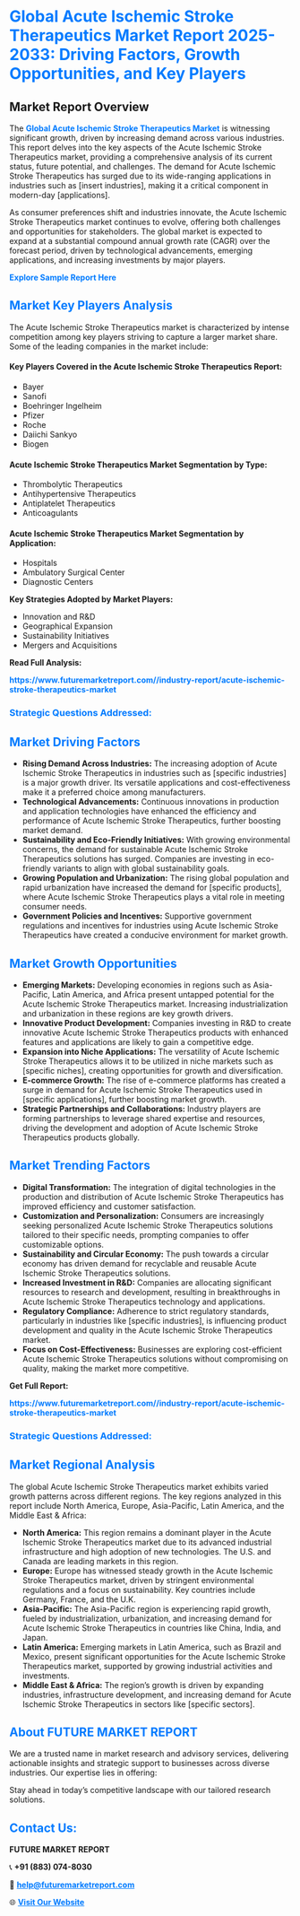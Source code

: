 <h1 style="color: #007BFF;">Global Acute Ischemic Stroke Therapeutics Market Report 2025-2033: Driving Factors, Growth Opportunities, and Key Players</h1>

<section id="overview">
<h2>Market Report Overview</h2>
<p>The <a href="https://www.futuremarketreport.com//industry-report/acute-ischemic-stroke-therapeutics-market" style="color: #007BFF; text-decoration: none;"><strong>Global Acute Ischemic Stroke Therapeutics Market</strong></a> is witnessing significant growth, driven by increasing demand across various industries. This report delves into the key aspects of the Acute Ischemic Stroke Therapeutics market, providing a comprehensive analysis of its current status, future potential, and challenges. The demand for Acute Ischemic Stroke Therapeutics has surged due to its wide-ranging applications in industries such as [insert industries], making it a critical component in modern-day [applications].</p>
<p>As consumer preferences shift and industries innovate, the Acute Ischemic Stroke Therapeutics market continues to evolve, offering both challenges and opportunities for stakeholders. The global market is expected to expand at a substantial compound annual growth rate (CAGR) over the forecast period, driven by technological advancements, emerging applications, and increasing investments by major players.</p>
</section>

<section id="overview">
<p><a href="https://www.futuremarketreport.com//request-sample/reportId=82872" style="color: #007BFF; text-decoration: none;"><strong>Explore Sample Report Here</strong></a></p>
</section>

<section id="key-players">
<h2 style="color: #007BFF;">Market Key Players Analysis</h2>
<p>The Acute Ischemic Stroke Therapeutics market is characterized by intense competition among key players striving to capture a larger market share. Some of the leading companies in the market include:</p>
<h4>Key Players Covered in the Acute Ischemic Stroke Therapeutics Report:</h4>
<ul><li>Bayer</li><li>Sanofi</li><li>Boehringer Ingelheim</li><li>Pfizer</li><li>Roche</li><li>Daiichi Sankyo</li><li>Biogen</li></ul>
<h4>Acute Ischemic Stroke Therapeutics Market Segmentation by Type:</h4>
<ul><li>Thrombolytic Therapeutics</li><li>Antihypertensive Therapeutics</li><li>Antiplatelet Therapeutics</li><li>Anticoagulants</li></ul>

<h4>Acute Ischemic Stroke Therapeutics Market Segmentation by Application:</h4>
<ul><li>Hospitals</li><li>Ambulatory Surgical Center</li><li>Diagnostic Centers</li></ul>
<p><strong>Key Strategies Adopted by Market Players:</strong></p>
<ul>
<li>Innovation and R&D</li>
<li>Geographical Expansion</li>
<li>Sustainability Initiatives</li>
<li>Mergers and Acquisitions</li>
</ul>
</section>

<section>
<p><strong>Read Full Analysis: </strong></p><a href="https://www.futuremarketreport.com//industry-report/acute-ischemic-stroke-therapeutics-market" style="color: #007BFF; text-decoration: none;"><strong>https://www.futuremarketreport.com//industry-report/acute-ischemic-stroke-therapeutics-market</strong></a>
<h3 style="color: #007BFF;">Strategic Questions Addressed:</h3>
</section>

<section id="driving-factors">
<h2 style="color: #007BFF;">Market Driving Factors</h2>
<ul>
<li><strong>Rising Demand Across Industries:</strong> The increasing adoption of Acute Ischemic Stroke Therapeutics in industries such as [specific industries] is a major growth driver. Its versatile applications and cost-effectiveness make it a preferred choice among manufacturers.</li>
<li><strong>Technological Advancements:</strong> Continuous innovations in production and application technologies have enhanced the efficiency and performance of Acute Ischemic Stroke Therapeutics, further boosting market demand.</li>
<li><strong>Sustainability and Eco-Friendly Initiatives:</strong> With growing environmental concerns, the demand for sustainable Acute Ischemic Stroke Therapeutics solutions has surged. Companies are investing in eco-friendly variants to align with global sustainability goals.</li>
<li><strong>Growing Population and Urbanization:</strong> The rising global population and rapid urbanization have increased the demand for [specific products], where Acute Ischemic Stroke Therapeutics plays a vital role in meeting consumer needs.</li>
<li><strong>Government Policies and Incentives:</strong> Supportive government regulations and incentives for industries using Acute Ischemic Stroke Therapeutics have created a conducive environment for market growth.</li>
</ul>
</section>

<section id="growth-opportunities">
<h2 style="color: #007BFF;">Market Growth Opportunities</h2>
<ul>
<li><strong>Emerging Markets:</strong> Developing economies in regions such as Asia-Pacific, Latin America, and Africa present untapped potential for the Acute Ischemic Stroke Therapeutics market. Increasing industrialization and urbanization in these regions are key growth drivers.</li>
<li><strong>Innovative Product Development:</strong> Companies investing in R&D to create innovative Acute Ischemic Stroke Therapeutics products with enhanced features and applications are likely to gain a competitive edge.</li>
<li><strong>Expansion into Niche Applications:</strong> The versatility of Acute Ischemic Stroke Therapeutics allows it to be utilized in niche markets such as [specific niches], creating opportunities for growth and diversification.</li>
<li><strong>E-commerce Growth:</strong> The rise of e-commerce platforms has created a surge in demand for Acute Ischemic Stroke Therapeutics used in [specific applications], further boosting market growth.</li>
<li><strong>Strategic Partnerships and Collaborations:</strong> Industry players are forming partnerships to leverage shared expertise and resources, driving the development and adoption of Acute Ischemic Stroke Therapeutics products globally.</li>
</ul>
</section>

<section id="trending-factors">
<h2 style="color: #007BFF;">Market Trending Factors</h2>
<ul>
<li><strong>Digital Transformation:</strong> The integration of digital technologies in the production and distribution of Acute Ischemic Stroke Therapeutics has improved efficiency and customer satisfaction.</li>
<li><strong>Customization and Personalization:</strong> Consumers are increasingly seeking personalized Acute Ischemic Stroke Therapeutics solutions tailored to their specific needs, prompting companies to offer customizable options.</li>
<li><strong>Sustainability and Circular Economy:</strong> The push towards a circular economy has driven demand for recyclable and reusable Acute Ischemic Stroke Therapeutics solutions.</li>
<li><strong>Increased Investment in R&D:</strong> Companies are allocating significant resources to research and development, resulting in breakthroughs in Acute Ischemic Stroke Therapeutics technology and applications.</li>
<li><strong>Regulatory Compliance:</strong> Adherence to strict regulatory standards, particularly in industries like [specific industries], is influencing product development and quality in the Acute Ischemic Stroke Therapeutics market.</li>
<li><strong>Focus on Cost-Effectiveness:</strong> Businesses are exploring cost-efficient Acute Ischemic Stroke Therapeutics solutions without compromising on quality, making the market more competitive.</li>
</ul>
</section>

<section>
<p><strong>Get Full Report: </strong></p><a href="https://www.futuremarketreport.com//industry-report/acute-ischemic-stroke-therapeutics-market" style="color: #007BFF; text-decoration: none;"><strong>https://www.futuremarketreport.com//industry-report/acute-ischemic-stroke-therapeutics-market</strong></a>
<h3 style="color: #007BFF;">Strategic Questions Addressed:</h3>
</section>


<section id="regional-analysis">
<h2 style="color: #007BFF;">Market Regional Analysis</h2>
<p>The global Acute Ischemic Stroke Therapeutics market exhibits varied growth patterns across different regions. The key regions analyzed in this report include North America, Europe, Asia-Pacific, Latin America, and the Middle East & Africa:</p>
<ul>
<li><strong>North America:</strong> This region remains a dominant player in the Acute Ischemic Stroke Therapeutics market due to its advanced industrial infrastructure and high adoption of new technologies. The U.S. and Canada are leading markets in this region.</li>
<li><strong>Europe:</strong> Europe has witnessed steady growth in the Acute Ischemic Stroke Therapeutics market, driven by stringent environmental regulations and a focus on sustainability. Key countries include Germany, France, and the U.K.</li>
<li><strong>Asia-Pacific:</strong> The Asia-Pacific region is experiencing rapid growth, fueled by industrialization, urbanization, and increasing demand for Acute Ischemic Stroke Therapeutics in countries like China, India, and Japan.</li>
<li><strong>Latin America:</strong> Emerging markets in Latin America, such as Brazil and Mexico, present significant opportunities for the Acute Ischemic Stroke Therapeutics market, supported by growing industrial activities and investments.</li>
<li><strong>Middle East & Africa:</strong> The region’s growth is driven by expanding industries, infrastructure development, and increasing demand for Acute Ischemic Stroke Therapeutics in sectors like [specific sectors].</li>
</ul>
</section>

<footer>
<h2 style="color: #007BFF;">About FUTURE MARKET REPORT</h2>
<p>We are a trusted name in market research and advisory services, delivering actionable insights and strategic support to businesses across diverse industries. Our expertise lies in offering:</p>

<p>Stay ahead in today’s competitive landscape with our tailored research solutions.</p>

<h2 style="color: #007BFF;">Contact Us:</h2>
<p><strong>FUTURE MARKET REPORT</strong></p>
<p>📞 <strong>+91 (883) 074-8030</strong></p>
<p>📧 <strong><a href="mailto:help@futuremarketreport.com" style="color: #007BFF;">help@futuremarketreport.com</a></strong></p>
<p>🌐 <strong><a href="https://www.futuremarketreport.com/" style="color: #007BFF;">Visit Our Website</a></strong></p>
</footer>